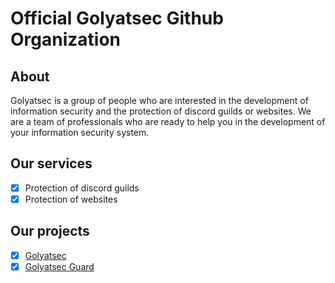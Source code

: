 # Official Golyatsec Github Organization

## About

Golyatsec is a group of people who are interested in the development of information security and the protection of discord guilds or websites. We are a team of professionals who are ready to help you in the development of your information security system.

## Our services

- [x] Protection of discord guilds
- [x] Protection of websites

## Our projects

- [x] [Golyatsec](https://golyatsec.com/)
- [x] [Golyatsec Guard](https://discord.com/oauth2/authorize?client_id=874082406343278623&scope=bot%20applications.commands&permissions=2147486728)

